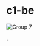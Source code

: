 # c1-be

![Group 7](https://github.com/C1-Bisa/c1-be/assets/72052154/d50fd0ec-aafe-4bb1-80b0-fd72e22fe8f7)

.
